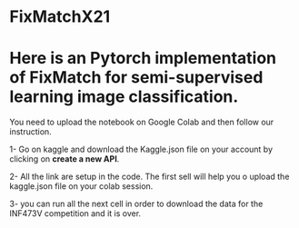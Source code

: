 # FixMatchX21

# Here is an Pytorch implementation of FixMatch for semi-supervised learning image classification.

You need to upload the notebook on Google Colab and then follow our instruction.

1- Go on kaggle and download the Kaggle.json file on your account by clicking on **create a new API**.


2- All the link are setup in the code. The first sell will help you o upload the kaggle.json file on your colab session.


3- you can run all the next cell in order to download the data for the INF473V competition and it is over.


